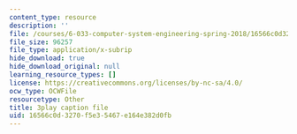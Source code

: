 ```yaml
---
content_type: resource
description: ''
file: /courses/6-033-computer-system-engineering-spring-2018/16566c0d3270f5e35467e164e382d0fb_r2_-2KW76ec.srt
file_size: 96257
file_type: application/x-subrip
hide_download: true
hide_download_original: null
learning_resource_types: []
license: https://creativecommons.org/licenses/by-nc-sa/4.0/
ocw_type: OCWFile
resourcetype: Other
title: 3play caption file
uid: 16566c0d-3270-f5e3-5467-e164e382d0fb
---
```

